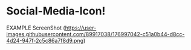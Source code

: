 # Social-Media-Icon!
EXAMPLE ScreenShot 
(https://user-images.githubusercontent.com/89917038/176997042-c51a0b44-d8cc-4d24-947f-2c5c86a7f8d9.png)
